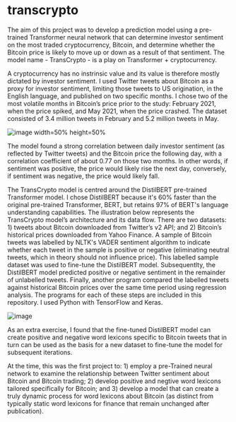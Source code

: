 # transcrypto
The aim of this project was to develop a prediction model using a pre-trained Transformer neural network that can determine investor sentiment on the most traded cryptocurrency, Bitcoin, and determine whether the Bitcoin price is likely to move up or down as a result of that sentiment. The model name - TransCrypto - is a play on Transformer + cryptocurrency.

A cryptocurrency has no instrinsic value and its value is therefore mostly dictated by investor sentiment. I used Twitter tweets about Bitcoin as a proxy for investor sentiment, limiting those tweets to US origination, in the English language, and published on two specific months. I chose two of the most volatile months in Bitcoin’s price prior to the study: February 2021, when the price spiked, and May 2021, when the price crashed. The dataset consisted of 3.4 million tweets in February and 5.2 million tweets in May.

![image](https://user-images.githubusercontent.com/69303050/158633373-1828e60b-311f-4e1f-a735-fb6a5febb9e7.png) width=50% height=50%

The model found a strong correlation between daily investor sentiment (as reflected by Twitter tweets) and the Bitcoin price the following day, with a correlation coefficient of about 0.77 on those two months. In other words, if sentiment was positive, the price would likely rise the next day, conversely, if sentiment was negative, the price would likely fall.

The TransCrypto model is centred around the DistilBERT pre-trained Transformer model. I chose DistilBERT because it's 60% faster than the original pre-trained Transformer, BERT, but retains 97% of BERT's language understanding capabilities. The illustration below represents the TransCrypto model’s architecture and its data flow. There are two datasets: 1) tweets about Bitcoin downloaded from Twitter’s v2 API; and 2) Bitcoin’s historical prices downloaded from Yahoo Finance. A sample of Bitcoin tweets was labelled by NLTK's VADER sentiment algorithm to indicate whether each tweet in the sample is positive or negative (eliminating neutral tweets, which in theory should not influence price). This labelled sample dataset was used to fine-tune the DistilBERT model. Subsequentlty, the DistilBERT model predicted positive or negative sentiment in the remainder of unlabelled tweets. Finally, another program compared the labelled tweets against historical Bitcoin prices over the same time period using regression analysis. The programs for each of these steps are included in this repository. I used Python with TensorFlow and Keras.

![image](https://user-images.githubusercontent.com/69303050/158636151-4dfb1758-3f68-4255-9a21-5f6d4c68942e.png)

As an extra exercise, I found that the fine-tuned DistilBERT model can create positive and negative word lexicons specific to Bitcoin tweets that in turn can be used as the basis for a new dataset to fine-tune the model for subsequent iterations.

At the time, this was the first project to: 1) employ a pre-Trained neural network to examine the relationship between Twitter sentiment about Bitcoin and Bitcoin trading; 2) develop positive and negtive word lexicons tailored specifically for Bitcoin; and 3) develop a model that can create a truly dynamic process for word lexicons about Bitcoin (as distinct from typically static word lexicons for finance that remain unchanged after publication).
